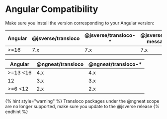 # Angular Compatibility

Make sure you install the version corresponding to your Angular version:

<table data-full-width="false"><thead><tr><th>Angular</th><th>@jsverse/transloco</th><th>@jsverse/transloco-*</th><th data-hidden>@jsverse/transloco-messageformat</th><th data-hidden>@jsverse/transloco-preload-langs</th><th data-hidden>@jsverse/transloco-persist-translations</th><th data-hidden>@jsverse/transloco-persist-lang</th></tr></thead><tbody><tr><td>>=16</td><td>7.x</td><td>7.x</td><td>7.x</td><td>7.x</td><td>7.x</td><td>7.x</td></tr></tbody></table>

<table data-full-width="false"><thead><tr><th>Angular</th><th>@ngneat/transloco</th><th>@ngneat/transloco-*</th></tr></thead><tbody><tr><td>>=13 &#x3C;16</td><td>4.x</td><td>4.x</td></tr><tr><td>12</td><td>3.x</td><td>3.x</td></tr><tr><td>>=6 &#x3C;12</td><td>2.x</td><td>2.x</td></tr></tbody></table>

{% hint style="warning" %}
Transloco packages under the @ngneat scope are no longer supported, make sure you update to the @jsverse release
{% endhint %}
